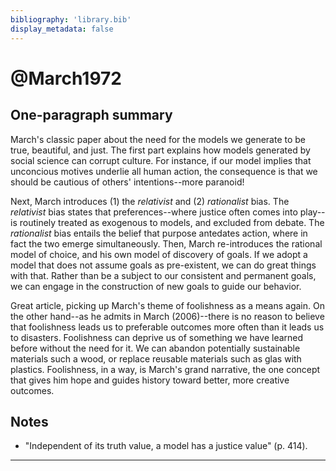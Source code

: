```yaml
---
bibliography: 'library.bib'
display_metadata: false
---
```


# @March1972

## One-paragraph summary

March's classic paper about the need for the models we generate to be true, beautiful, and just. The first part explains how models generated by social science can corrupt culture. For instance, if our model implies that unconcious motives underlie all human action, the consequence is that we should be cautious of others' intentions--more paranoid!

Next, March introduces (1) the _relativist_ and (2) _rationalist_ bias. The _relativist_ bias states that preferences--where justice often comes into play--is routinely treated as exogenous to models, and excluded from debate. The _rationalist_ bias entails the belief that purpose antedates action, where in fact the two emerge simultaneously. Then, March re-introduces the rational model of choice, and his own model of discovery of goals. If we adopt a model that does not assume goals as pre-existent, we can do great things with that. Rather than be a subject to our consistent and permanent goals, we can engage in the construction of new goals to guide our behavior.

Great article, picking up March's theme of foolishness as a means again. On the other hand--as he admits in March (2006)--there is no reason to believe that foolishness leads us to preferable outcomes more often than it leads us to disasters. Foolishness can deprive us of something we have learned before without the need for it. We can abandon potentially sustainable materials such a wood, or replace reusable materials such as glas with plastics. Foolishness, in a way, is March's grand narrative, the one concept that gives him hope and guides history toward better, more creative outcomes.

## Notes

* "Independent of its truth value, a model has a justice value" (p. 414).

---